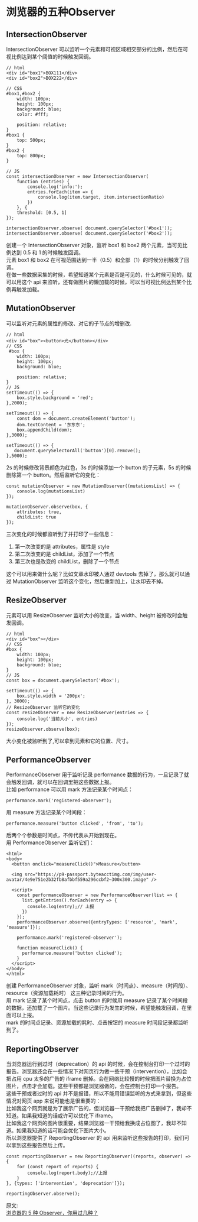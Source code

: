 # 浏览器的五种Observer
## IntersectionObserver
IntersectionObserver 可以监听一个元素和可视区域相交部分的比例，然后在可视比例达到某个阈值的时候触发回调。
``` 
// html
<div id="box1">BOX111</div>
<div id="box2">BOX222</div>

// CSS
#box1,#box2 {
    width: 100px;
    height: 100px;
    background: blue;
    color: #fff;

    position: relative;
}
#box1 {
    top: 500px;
}
#box2 {
    top: 800px;
}

// JS
const intersectionObserver = new IntersectionObserver(
    function (entries) {
        console.log('info:');
        entries.forEach(item => {
            console.log(item.target, item.intersectionRatio)
        })
    }, {
    threshold: [0.5, 1]
});

intersectionObserver.observe( document.querySelector('#box1'));
intersectionObserver.observe( document.querySelector('#box2'));
```
创建一个 IntersectionObserver 对象，监听 box1 和 box2 两个元素，当可见比例达到 0.5 和 1 的时候触发回调。  
元素 box1 和 box2 在可视范围达到一半（0.5）和全部（1）的时候分别触发了回调。  
在做一些数据采集的时候，希望知道某个元素是否是可见的，什么时候可见的，就可以用这个 api 来监听，还有做图片的懒加载的时候，可以当可视比例达到某个比例再触发加载。  
## MutationObserver
可以监听对元素的属性的修改、对它的子节点的增删改.  
``` 
// html
<div id="box"><button>光</button></div>
// CSS
 #box {
    width: 100px;
    height: 100px;
    background: blue;

    position: relative;
}
// JS
setTimeout(() => {
    box.style.background = 'red';
},2000);

setTimeout(() => {
    const dom = document.createElement('button');
    dom.textContent = '东东东';
    box.appendChild(dom);
},3000);

setTimeout(() => {
   document.querySelectorAll('button')[0].remove();
},5000);
```
2s 的时候修改背景颜色为红色，3s 的时候添加一个 button 的子元素，5s 的时候删除第一个 button。然后监听它的变化：  
``` 
const mutationObserver = new MutationObserver((mutationsList) => {
    console.log(mutationsList)
});

mutationObserver.observe(box, {
    attributes: true,
    childList: true
});
```
三次变化的时候都监听到了并打印了一些信息：
1. 第一次改变的是 attributes，属性是 style
2. 第二次改变的是 childList，添加了一个节点
3. 第三次也是改变的 childList，删除了一个节点

这个可以用来做什么呢？比如文章水印被人通过 devtools 去掉了，那么就可以通过 MutationObserver 监听这个变化，然后重新加上，让水印去不掉。
## ResizeObserver
元素可以用 ResizeObserver 监听大小的改变，当 width、height 被修改时会触发回调。  
``` 
// html
<div id="box"></div>
// CSS
#box {
    width: 100px;
    height: 100px;
    background: blue;
}
// JS
const box = document.querySelector('#box');

setTimeout(() => {
    box.style.width = '200px';
}, 3000);
// ResizeObserver 监听它的变化
const resizeObserver = new ResizeObserver(entries => {
    console.log('当前大小', entries)
});
resizeObserver.observe(box);
```
大小变化被监听到了,可以拿到元素和它的位置、尺寸。
## PerformanceObserver
PerformanceObserver 用于监听记录 performance 数据的行为，一旦记录了就会触发回调，就可以在回调里把这些数据上报。  
比如 performance 可以用 mark 方法记录某个时间点：
``` 
performance.mark('registered-observer');
```
用 measure 方法记录某个时间段：  
``` 
performance.measure('button clicked', 'from', 'to');
```
后两个个参数是时间点，不传代表从开始到现在。  
用 PerformanceObserver 监听它们：  
``` 
<html>
<body>
  <button onclick="measureClick()">Measure</button>

  <img src="https://p9-passport.byteacctimg.com/img/user-avatar/4e9e751e2b32fb8afbbf559a296ccbf2~300x300.image" />

  <script>
    const performanceObserver = new PerformanceObserver(list => {
      list.getEntries().forEach(entry => {
        console.log(entry);// 上报
      })
    });
    performanceObserver.observe({entryTypes: ['resource', 'mark', 'measure']});

    performance.mark('registered-observer');

    function measureClick() {
      performance.measure('button clicked');
    }
  </script>
</body>
</html>
```
创建 PerformanceObserver 对象，监听 mark（时间点）、measure（时间段）、resource（资源加载耗时） 这三种记录时间的行为。  
用 mark 记录了某个时间点，点击 button 的时候用 measure 记录了某个时间段的数据，还加载了一个图片。当这些记录行为发生的时候，希望能触发回调，在里面可以上报。  
mark 的时间点记录、资源加载的耗时、点击按钮的 measure 时间段记录都监听到了。
## ReportingObserver
当浏览器运行到过时（deprecation）的 api 的时候，会在控制台打印一个过时的报告。浏览器还会在一些情况下对网页行为做一些干预（intervention），比如会把占用 cpu 太多的广告的 iframe 删掉。会在网络比较慢的时候把图片替换为占位图片，点击才会加载。这些干预都是浏览器做的，会在控制台打印一个报告。  
这些干预或者过时的 api 并不是报错，所以不能用错误监听的方式来拿到，但这些情况对网页 app 来说可能也是很重要的：  
比如我这个网页就是为了展示广告的，但浏览器一干预给我把广告删掉了，我却不知道。如果我知道的话或许可以优化下 iframe。  
比如我这个网页的图片很重要，结果浏览器一干预给我换成占位图了，我却不知道。如果我知道的话可能会优化下图片大小。  
所以浏览器提供了 ReportingObserver 的 api 用来监听这些报告的打印，我们可以拿到这些报告然后上传。  
``` 
const reportingObserver = new ReportingObserver((reports, observer) => {
    for (const report of reports) {
        console.log(report.body);//上报
    }
}, {types: ['intervention', 'deprecation']});

reportingObserver.observe();
```

原文:  
[浏览器的 5 种 Observer，你用过几种？](https://juejin.cn/post/7064557881492209678?utm_source=gold_browser_extension)